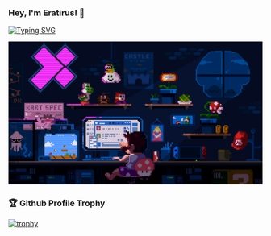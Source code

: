 ### Hey, I'm Eratirus! 👋

[![Typing SVG](https://readme-typing-svg.demolab.com?font=Fira+Code&pause=1000&center=true&vCenter=true&width=435&lines=I'm+a+Systems+Engineer;Data+Analyst;and+Developer)](https://git.io/typing-svg)

![](https://github.com/Eratirus/Eratirus/blob/main/Pixel.gif)

### 🏆 Github Profile Trophy

[![trophy](https://github-profile-trophy.vercel.app/?username=Eratirus&no-bg=true)](https://github.com/ryo-ma/github-profile-trophy)


<!--
**Eratirus/Eratirus** is a ✨ _special_ ✨ repository because its `README.md` (this file) appears on your GitHub profile.

Here are some ideas to get you started:

- 🔭 I’m currently working on ...
- 🌱 I’m currently learning ...
- 👯 I’m looking to collaborate on ...
- 🤔 I’m looking for help with ...
- 💬 Ask me about ...
- 📫 How to reach me: ...
- 😄 Pronouns: ...
- ⚡ Fun fact: ...
-->
